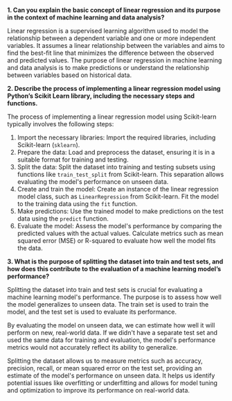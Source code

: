 **1. Can you explain the basic concept of linear regression and its purpose in the context of machine learning and data analysis?**

Linear regression is a supervised learning algorithm used to model the relationship between a dependent variable and one or more independent variables. It assumes a linear relationship between the variables and aims to find the best-fit line that minimizes the difference between the observed and predicted values. The purpose of linear regression in machine learning and data analysis is to make predictions or understand the relationship between variables based on historical data.

**2. Describe the process of implementing a linear regression model using Python’s Scikit Learn library, including the necessary steps and functions.**

The process of implementing a linear regression model using Scikit-learn typically involves the following steps:

1. Import the necessary libraries: Import the required libraries, including Scikit-learn (`sklearn`).
2. Prepare the data: Load and preprocess the dataset, ensuring it is in a suitable format for training and testing.
3. Split the data: Split the dataset into training and testing subsets using functions like `train_test_split` from Scikit-learn. This separation allows evaluating the model's performance on unseen data.
4. Create and train the model: Create an instance of the linear regression model class, such as `LinearRegression` from Scikit-learn. Fit the model to the training data using the `fit` function.
5. Make predictions: Use the trained model to make predictions on the test data using the `predict` function.
6. Evaluate the model: Assess the model's performance by comparing the predicted values with the actual values. Calculate metrics such as mean squared error (MSE) or R-squared to evaluate how well the model fits the data.

**3. What is the purpose of splitting the dataset into train and test sets, and how does this contribute to the evaluation of a machine learning model’s performance?**

Splitting the dataset into train and test sets is crucial for evaluating a machine learning model's performance. The purpose is to assess how well the model generalizes to unseen data. The train set is used to train the model, and the test set is used to evaluate its performance.

By evaluating the model on unseen data, we can estimate how well it will perform on new, real-world data. If we didn't have a separate test set and used the same data for training and evaluation, the model's performance metrics would not accurately reflect its ability to generalize.

Splitting the dataset allows us to measure metrics such as accuracy, precision, recall, or mean squared error on the test set, providing an estimate of the model's performance on unseen data. It helps us identify potential issues like overfitting or underfitting and allows for model tuning and optimization to improve its performance on real-world data.